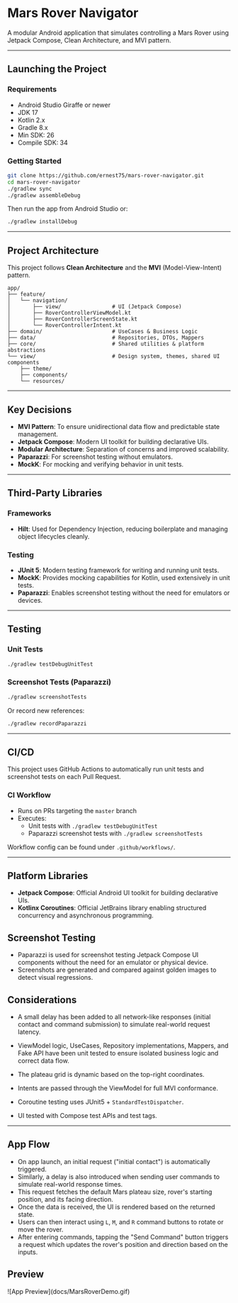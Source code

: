 # Mars Rover Navigator

A modular Android application that simulates controlling a Mars Rover using Jetpack Compose, Clean Architecture, and MVI pattern.

---

## Launching the Project

### Requirements

- Android Studio Giraffe or newer
- JDK 17
- Kotlin 2.x
- Gradle 8.x
- Min SDK: 26
- Compile SDK: 34

### Getting Started

```bash
git clone https://github.com/ernest75/mars-rover-navigator.git
cd mars-rover-navigator
./gradlew sync
./gradlew assembleDebug
```

Then run the app from Android Studio or:

```bash
./gradlew installDebug
```

---

## Project Architecture

This project follows **Clean Architecture** and the **MVI** (Model-View-Intent) pattern.

```
app/
├── feature/
│   └── navigation/
│       ├── view/                # UI (Jetpack Compose)
│       ├── RoverControllerViewModel.kt
│       ├── RoverControllerScreenState.kt
│       └── RoverControllerIntent.kt
├── domain/                      # UseCases & Business Logic
├── data/                        # Repositories, DTOs, Mappers
├── core/                        # Shared utilities & platform abstractions
└── view/                        # Design system, themes, shared UI components
    ├── theme/
    ├── components/
    └── resources/
```

---

## Key Decisions

- **MVI Pattern**: To ensure unidirectional data flow and predictable state management.
- **Jetpack Compose**: Modern UI toolkit for building declarative UIs.
- **Modular Architecture**: Separation of concerns and improved scalability.
- **Paparazzi**: For screenshot testing without emulators.
- **MockK**: For mocking and verifying behavior in unit tests.

---

## Third-Party Libraries

### Frameworks

- **Hilt**: Used for Dependency Injection, reducing boilerplate and managing object lifecycles cleanly.

### Testing

- **JUnit 5**: Modern testing framework for writing and running unit tests.
- **MockK**: Provides mocking capabilities for Kotlin, used extensively in unit tests.
- **Paparazzi**: Enables screenshot testing without the need for emulators or devices.

---

## Testing

### Unit Tests

```bash
./gradlew testDebugUnitTest
```

### Screenshot Tests (Paparazzi)

```bash
./gradlew screenshotTests
```

Or record new references:

```bash
./gradlew recordPaparazzi
```

---

## CI/CD

This project uses GitHub Actions to automatically run unit tests and screenshot tests on each Pull Request.

### CI Workflow

- Runs on PRs targeting the `master` branch
- Executes:
  - Unit tests with `./gradlew testDebugUnitTest`
  - Paparazzi screenshot tests with `./gradlew screenshotTests`

Workflow config can be found under `.github/workflows/`.

---

## Platform Libraries

- **Jetpack Compose**: Official Android UI toolkit for building declarative UIs.
- **Kotlinx Coroutines**: Official JetBrains library enabling structured concurrency and asynchronous programming.

## Screenshot Testing

- Paparazzi is used for screenshot testing Jetpack Compose UI components without the need for an emulator or physical device.
- Screenshots are generated and compared against golden images to detect visual regressions.

## Considerations

- A small delay has been added to all network-like responses (initial contact and command submission) to simulate real-world request latency.

- ViewModel logic, UseCases, Repository implementations, Mappers, and Fake API have been unit tested to ensure isolated business logic and correct data flow.

- The plateau grid is dynamic based on the top-right coordinates.

- Intents are passed through the ViewModel for full MVI conformance.

- Coroutine testing uses JUnit5 + `StandardTestDispatcher`.

- UI tested with Compose test APIs and test tags.

---

## App Flow

- On app launch, an initial request ("initial contact") is automatically triggered.
- Similarly, a delay is also introduced when sending user commands to simulate real-world response times.
- This request fetches the default Mars plateau size, rover's starting position, and its facing direction.
- Once the data is received, the UI is rendered based on the returned state.
- Users can then interact using `L`, `M`, and `R` command buttons to rotate or move the rover.
- After entering commands, tapping the "Send Command" button triggers a request which updates the rover's position and direction based on the inputs.

## Preview

![App Preview]\(docs/MarsRoverDemo\.gif)








